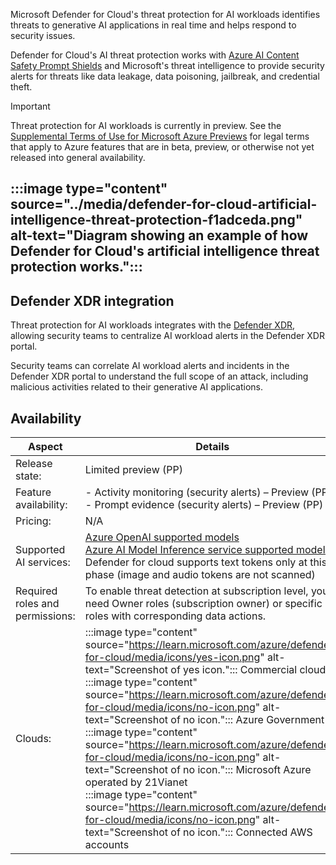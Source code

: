 Microsoft Defender for Cloud's threat protection for AI workloads identifies threats to generative AI applications in real time and helps respond to security issues.

Defender for Cloud's AI threat protection works with [Azure AI Content Safety Prompt Shields](/azure/ai-services/content-safety/concepts/jailbreak-detection) and Microsoft's threat intelligence to provide security alerts for threats like data leakage, data poisoning, jailbreak, and credential theft.

> [!IMPORTANT]
> Threat protection for AI workloads is currently in preview. See the [Supplemental Terms of Use for Microsoft Azure Previews](https://azure.microsoft.com/support/legal/preview-supplemental-terms/) for legal terms that apply to Azure features that are in beta, preview, or otherwise not yet released into general availability.

## :::image type="content" source="../media/defender-for-cloud-artificial-intelligence-threat-protection-f1adceda.png" alt-text="Diagram showing an example of how Defender for Cloud's artificial intelligence threat protection works."::: 

## Defender XDR integration

Threat protection for AI workloads integrates with the [Defender XDR](/azure/defender-for-cloud/concept-integration-365), allowing security teams to centralize AI workload alerts in the Defender XDR portal.

Security teams can correlate AI workload alerts and incidents in the Defender XDR portal to understand the full scope of an attack, including malicious activities related to their generative AI applications.

## Availability

| **Aspect**                      | **Details**                                                                                                                                                                                                                                                                                                                                                                                                                                                                                                                                                                                                                                                                                                                |
| ------------------------------- | -------------------------------------------------------------------------------------------------------------------------------------------------------------------------------------------------------------------------------------------------------------------------------------------------------------------------------------------------------------------------------------------------------------------------------------------------------------------------------------------------------------------------------------------------------------------------------------------------------------------------------------------------------------------------------------------------------------------------- |
| Release state:                  | Limited preview (PP)                                                                                                                                                                                                                                                                                                                                                                                                                                                                                                                                                                                                                                                                                                       |
| Feature availability:           | - Activity monitoring (security alerts) – Preview (PP)<br>\- Prompt evidence (security alerts) – Preview (PP)                                                                                                                                                                                                                                                                                                                                                                                                                                                                                                                                                                                                              |
| Pricing:                        | N/A                                                                                                                                                                                                                                                                                                                                                                                                                                                                                                                                                                                                                                                                                                                        |
| Supported AI services:          | [Azure OpenAI supported models](/azure/ai-services/openai/overview)<br>[Azure AI Model Inference service supported models](/azure/ai-studio/ai-services/model-inference)<br>Defender for cloud supports text tokens only at this phase (image and audio tokens are not scanned)                                                                                                                                                                                                                                                                                                                                                                                      |
| Required roles and permissions: | To enable threat detection at subscription level, you need Owner roles (subscription owner) or specific roles with corresponding data actions.                                                                                                                                                                                                                                                                                                                                                                                                                                                                                                                                                                             |
| Clouds:                         | :::image type="content" source="https://learn.microsoft.com/azure/defender-for-cloud/media/icons/yes-icon.png" alt-text="Screenshot of yes icon.":::  Commercial clouds<br>:::image type="content" source="https://learn.microsoft.com/azure/defender-for-cloud/media/icons/no-icon.png" alt-text="Screenshot of  no icon.":::  Azure Government<br>:::image type="content" source="https://learn.microsoft.com/azure/defender-for-cloud/media/icons/no-icon.png" alt-text="Screenshot of no icon.":::  Microsoft Azure operated by 21Vianet<br>:::image type="content" source="https://learn.microsoft.com/azure/defender-for-cloud/media/icons/no-icon.png" alt-text="Screenshot of no icon.":::  Connected AWS accounts |
